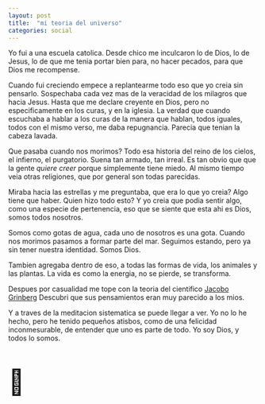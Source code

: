 ```yaml
---
layout: post
title:  "mi teoria del universo"
categories: social
---
```


Yo fui a una escuela catolica. Desde chico me inculcaron lo de Dios, lo de Jesus,
lo de que me tenia portar bien para, no hacer pecados, para que Dios me recompense.

Cuando fui creciendo empece a replantearme todo eso que yo creia sin pensarlo.
Sospechaba cada vez mas de la veracidad de los milagros que hacia Jesus.
Hasta que me declare creyente en Dios, pero no especificamente en los curas, y en la iglesia.
La verdad que cuando escuchaba a hablar a los curas de la manera que hablan, todos iguales,
todos con el mismo verso, me daba repugnancia. Parecia que tenian la cabeza lavada.

Que pasaba cuando nos morimos? Todo esa historia del reino de los cielos, el infierno, el purgatorio.
Suena tan armado, tan irreal. Es tan obvio que que la gente *quiere creer* porque simplemente tiene miedo.
Al mismo tiempo veia otras religiones, que por general son todas parecidas.

Miraba hacia las estrellas y me preguntaba, que era lo que yo creia? Algo tiene que haber.
Quien hizo todo esto? Y yo creia que podia sentir algo, como una especie de pertenencia,
eso que se siente que esta ahi es Dios, somos todos nosotros.

Somos como gotas de agua, cada uno de nosotros es una gota. Cuando nos morimos pasamos a formar
parte del mar. Seguimos estando, pero ya sin tener nuestra identidad. Somos Dios.

Tambien agregaba dentro de eso, a todas las formas de vida, los animales y las plantas.
La vida es como la energia, no se pierde, se transforma.

Despues por casualidad me tope con la teoria del cientifico [Jacobo Grinberg](https://en.wikipedia.org/wiki/Jacobo_Grinberg)
Descubri que sus pensamientos eran muy parecido a los mios.

Y a traves de la meditacion sistematica se puede llegar a ver. Yo no lo he hecho, pero he tenido
pequeños atisbos, como de una felicidad inconmesurable, de entender que uno
es parte de todo. Yo soy Dios, y todos lo somos.

<p style="font-size:50px">&#127749;</p>